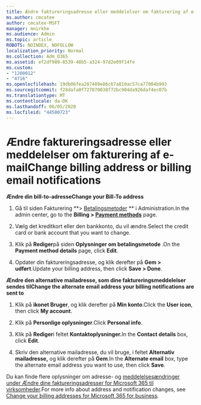 ```yaml
---
title: Ændre faktureringsadresse eller meddelelser om fakturering af e-mail
ms.author: cmcatee
author: cmcatee-MSFT
manager: mnirkhe
ms.audience: Admin
ms.topic: article
ROBOTS: NOINDEX, NOFOLLOW
localization_priority: Normal
ms.collection: Adm_O365
ms.assetid: ef2df989-8539-48b5-a324-97d2e09f14fe
ms.custom:
- "1200012"
- "4716"
ms.openlocfilehash: 19db06fea287409e86c67a810ac57ca77004b993
ms.sourcegitcommit: f28dafa0f727870038f72bc904da926daf4ec07b
ms.translationtype: MT
ms.contentlocale: da-DK
ms.lasthandoff: 06/05/2020
ms.locfileid: "44580723"
---
```

# <a name="change-billing-address-or-billing-email-notifications"></a><span data-ttu-id="c2885-102">Ændre faktureringsadresse eller meddelelser om fakturering af e-mail</span><span class="sxs-lookup"><span data-stu-id="c2885-102">Change billing address or billing email notifications</span></span>

<span data-ttu-id="c2885-103">**Ændre din bill-to-adresse**</span><span class="sxs-lookup"><span data-stu-id="c2885-103">**Change your Bill-To address**</span></span>

1. <span data-ttu-id="c2885-104">Gå til siden Fakturering \*\*> [Betalingsmetoder](https://go.microsoft.com/fwlink/p/?linkid=2018806) \*\* i Administration.</span><span class="sxs-lookup"><span data-stu-id="c2885-104">In the admin center, go to the **Billing > [Payment methods](https://go.microsoft.com/fwlink/p/?linkid=2018806)** page.</span></span>

2. <span data-ttu-id="c2885-105">Vælg det kreditkort eller den bankkonto, du vil ændre.</span><span class="sxs-lookup"><span data-stu-id="c2885-105">Select the credit card or bank account that you want to change.</span></span>

3. <span data-ttu-id="c2885-106">Klik på **Rediger**på siden **Oplysninger om betalingsmetode** .</span><span class="sxs-lookup"><span data-stu-id="c2885-106">On the **Payment method details** page, click **Edit**.</span></span>

4. <span data-ttu-id="c2885-107">Opdater din faktureringsadresse, og klik derefter på **Gem > udført**.</span><span class="sxs-lookup"><span data-stu-id="c2885-107">Update your billing address, then click **Save > Done**.</span></span>

<span data-ttu-id="c2885-108">**Ændre den alternative mailadresse, som dine faktureringsmeddelelser sendes til**</span><span class="sxs-lookup"><span data-stu-id="c2885-108">**Change the alternate email address your billing notifications are sent to**</span></span> 

1. <span data-ttu-id="c2885-109">Klik på **ikonet Bruger**, og klik derefter på **Min konto**.</span><span class="sxs-lookup"><span data-stu-id="c2885-109">Click the **User icon**, then click **My account**.</span></span>

2. <span data-ttu-id="c2885-110">Klik på **Personlige oplysninger**.</span><span class="sxs-lookup"><span data-stu-id="c2885-110">Click **Personal info**.</span></span>

3. <span data-ttu-id="c2885-111">Klik på **Rediger**i feltet **Kontaktoplysninger.**</span><span class="sxs-lookup"><span data-stu-id="c2885-111">In the **Contact details** box, click **Edit**.</span></span>

4. <span data-ttu-id="c2885-112">Skriv den alternative mailadresse, du vil bruge, i feltet **Alternativ mailadresse,** og klik derefter på **Gem**.</span><span class="sxs-lookup"><span data-stu-id="c2885-112">In the **Alternate email** box, type the alternate email address you want to use, then click **Save**.</span></span>

<span data-ttu-id="c2885-113">Du kan finde flere oplysninger om adresse- og [meddelelsesændringer under Ændre dine faktureringsadresser for Microsoft 365 til virksomheder](https://docs.microsoft.com/microsoft-365/commerce/billing-and-payments/change-your-billing-addresses?view=o365-worldwide).</span><span class="sxs-lookup"><span data-stu-id="c2885-113">For more info about address and notification changes, see [Change your billing addresses for Microsoft 365 for business](https://docs.microsoft.com/microsoft-365/commerce/billing-and-payments/change-your-billing-addresses?view=o365-worldwide).</span></span>
